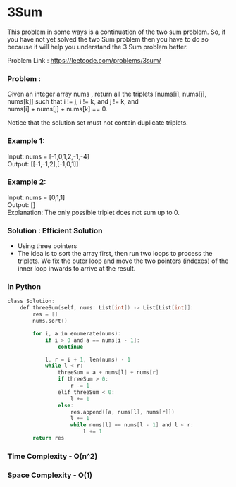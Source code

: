 # 3Sum
This problem in some ways is a continuation of the two sum problem. So, if you have not yet solved the two Sum problem then you have to do so because it will help you understand the 3 Sum problem better.

Problem Link : https://leetcode.com/problems/3sum/

### Problem :

Given an integer array nums , return all the triplets [nums[i], nums[j], nums[k]] such that i != j, i != k, and j != k, and <br/> nums[i] + nums[j] + nums[k] == 0.

Notice that the solution set must not contain duplicate triplets.

### Example 1:

Input: nums = [-1,0,1,2,-1,-4] <br/>
Output: [[-1,-1,2],[-1,0,1]]

### Example 2:

Input: nums = [0,1,1] <br/>
Output: [] <br/>
Explanation: The only possible triplet does not sum up to 0.

### Solution : Efficient Solution
- Using three pointers
- The idea is to sort the array first, then run two loops to process the triplets. We fix the outer loop and move the two pointers (indexes) of the inner loop inwards to arrive at the result.

### In Python
```c
class Solution:
    def threeSum(self, nums: List[int]) -> List[List[int]]:
        res = []
        nums.sort()

        for i, a in enumerate(nums):
            if i > 0 and a == nums[i - 1]:
                continue

            l, r = i + 1, len(nums) - 1
            while l < r:
                threeSum = a + nums[l] + nums[r]
                if threeSum > 0:
                    r -= 1
                elif threeSum < 0:
                    l += 1
                else:
                    res.append([a, nums[l], nums[r]])
                    l += 1
                    while nums[l] == nums[l - 1] and l < r:
                        l += 1
        return res
```
### Time Complexity - O(n^2)
### Space Complexity - O(1)
